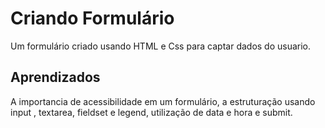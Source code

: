 
# Criando Formulário  

Um formulário criado usando HTML e Css para captar dados do usuario. 


## Aprendizados



A importancia de acessibilidade em um formulário, a estruturação usando input , textarea, fieldset e legend, utilização de data e hora e submit.